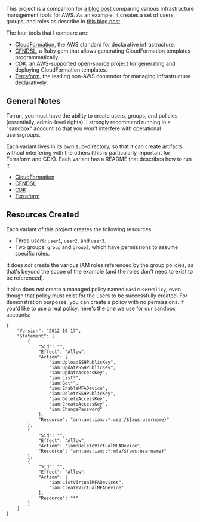 This project is a companion for [a blog post](https://chariotsolutions.com/blog/post/comparing-infrastructure-tools-a-first-look-at-the-aws-cloud-development-kit/)
comparing various infrastructure management tools for AWS. As an example, it creates a set of
users, groups, and roles as describe in [this blog post](https://chariotsolutions.com/blog/post/managing-aws-users-and-roles-in-a-multi-account-organization/).

The four tools that I compare are:

* [CloudFormation](https://docs.aws.amazon.com/AWSCloudFormation/latest/UserGuide/Welcome.html), the AWS standard for declarative infrastructure.
* [CFNDSL](https://www.rubydoc.info/gems/cfndsl), a Ruby gem that allows generating CloudFormation templates programmatically.
* [CDK](https://docs.aws.amazon.com/cdk/latest/guide/home.html), an AWS-supported open-source project for generating and deploying CloudFormation templates.
* [Terraform](https://www.terraform.io/), the leading non-AWS contender for managing infrastructure declaratively.


## General Notes

To run, you must have the ability to create users, groups, and policies (essentially, admin-level
rights).  I strongly recommend running in a "sandbox" account so that you won't interfere with
operational users/groups.

Each variant lives in its own sub-directory, so that it can create artifacts without interfering
with the others (this is particularly important for Terraform and CDK). Each variant has a README
that describes how to run it:

* [CloudFormation](CloudFormation/README.md)
* [CFNDSL](CFNDSL/README.md)
* [CDK](CDK/README.md)
* [Terraform](Terraform/README.md)


## Resources Created

Each variant of this project creates the following resources:

* Three users: `user1`, `user2`, and `user3`.
* Two groups: `group` and `group2`, which have permissions to assume specific roles.

It does _not_ create the various IAM roles referenced by the group policies, as that's beyond
the scope of the example (and the roles don't need to exist to be referenced).

It also does _not_ create a managed policy named `BasicUserPolicy`, even though that policy
must exist for the users to be successfully created. For demonstration purposes, you can
create a policy with no permissions. If you'd like to use a real policy, here's the one we
use for our sandbox accounts:


```
{
    "Version": "2012-10-17",
    "Statement": [
        {
            "Sid": "",
            "Effect": "Allow",
            "Action": [
                "iam:UploadSSHPublicKey",
                "iam:UpdateSSHPublicKey",
                "iam:UpdateAccessKey",
                "iam:List*",
                "iam:Get*",
                "iam:EnableMFADevice",
                "iam:DeleteSSHPublicKey",
                "iam:DeleteAccessKey",
                "iam:CreateAccessKey",
                "iam:ChangePassword"
            ],
            "Resource": "arn:aws:iam::*:user/${aws:username}"
        },
        {
            "Sid": "",
            "Effect": "Allow",
            "Action": "iam:DeleteVirtualMFADevice",
            "Resource": "arn:aws:iam::*:mfa/${aws:username}"
        },
        {
            "Sid": "",
            "Effect": "Allow",
            "Action": [
                "iam:ListVirtualMFADevices",
                "iam:CreateVirtualMFADevice"
            ],
            "Resource": "*"
        }
    ]
}
```
